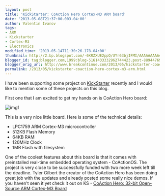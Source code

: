 ```yaml
---
layout: post
title: 'KickStarter: CoAction Hero Cortex-M3 ARM board'
date: '2013-05-08T21:37:00.003-04:00'
author: Valentin Ivanov
tags:
- ARM
- Kickstarter
- Cortex-M3
- Electronics
modified_time: '2013-05-14T11:30:26.178-04:00'
thumbnail: http://2.bp.blogspot.com/-6KRZXUE2ppQ/UYr63bjIFMI/AAAAAAAAAcA/QPbUWD7S_o0/s72-c/photo-main.jpg
blogger_id: tag:blogger.com,1999:blog-5161433332962744423.post-8894476938571421139
blogger_orig_url: http://www.breakcontinue.com/2013/05/kickstarter-coaction-hero-cortex-m3-arm.html
permalink: /2013/05/kickstarter-coaction-hero-cortex-m3-arm.html
---
```


I have been supporting some project on [KickStarter](http://www.kickstarter.com/) recently and I would like to mention some of these projects on this blog.

First one that I am excited to get my hands on is CoAction Hero board:

![img1](http://2.bp.blogspot.com/-6KRZXUE2ppQ/UYr63bjIFMI/AAAAAAAAAcA/QPbUWD7S_o0/s1600/photo-main.jpg)

This is a very nice little board. Here is some of the technical details:

- LPC1759 ARM Cortex-M3 microcontroller
- 512KB Flash Memory
- 64KB RAM
- 120MHz Clock
- 1MB Flash with filesystem

One of the coolest features about this board is that it comes with preinstalled real-time embedded operating system - CoActionOS.
The project is very close to be successfully funded with two more week left till the deadline. Tyler Gilbert the creator of the CoAction Hero has been doing great job with the updates and already posted some really nice demos.
If you haven't seen it yet check it out on KS - [CoAction Hero: 32-bit Open-Source ARM Cortex-M3 Board](http://www.kickstarter.com/projects/966383008/coaction-hero-32-bit-open-source-arm-cortex-m3-boa)
